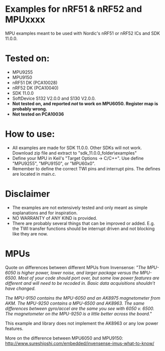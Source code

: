 # Examples for nRF51 & nRF52 and MPUxxxx
MPU examples meant to be used with Nordic's nRF51 or nRF52 ICs and SDK 11.0.0. 

# Tested on:
* MPU9255
* MPU9150
* nRF51 DK (PCA10028)
* nRF52 DK (PCA10040)
* SDK 11.0.0
* SoftDevice S132 V2.0.0 and S130 V2.0.0.
* <b>Not tested on, and reported <i>not</i> to work on MPU6050. Register map is probably wrong.</b> 
* <b>Not tested on PCA10036</b>

# How to use:
* All examples are made for SDK 11.0.0. Other SDKs will not work. Download zip file and extract to "sdk_11.0.0_folder\examples"
* Define your MPU in Keil's "Target Options -> C/C++". Use define "MPU9255", "MPU9150", or "MPU60x0".
* Remember to define the correct TWI pins and interrupt pins. The defines are located in main.c.

# Disclaimer
 * The examples are not extensively tested and only meant as simple explanations and for inspiration. 
 * NO WARRANTY of ANY KIND is provided.
 * There are probably several things that can be improved or added. E.g. the TWI transfer functions should be interrupt driven and not blocking like they are now. 

# MPUs
Quote on differences between different MPUs from Invensense:
<i>"The MPU-6050 is higher power, lower noise, and larger package versus the MPU-6500. Most of your code should port over, but some low power features are different and will need to be recoded in. Basic data acquisitions shouldn’t have changed.

The MPU-9150 contains the MPU-6050 and an AK8975 magnetometer from AKM. The MPU-9250 contains a MPU-6500 and AK8963. The same differences between gyro/accel are the same you see with 6050 v. 6500. The magnetometer on the MPU-9250 is a little better across the board."</i>

This example and library does not implement the AK8963 or any low power features.

More on the difference between MPU6050 and MPU9150: http://www.sureshjoshi.com/embedded/invensense-imus-what-to-know/

